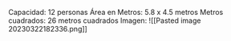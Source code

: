 Capacidad: 12 personas
Área en Metros: 5.8 x 4.5 metros
Metros cuadrados: 26 metros cuadrados
Imagen:
![[Pasted image 20230322182336.png]]